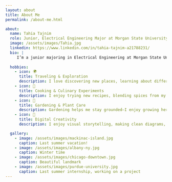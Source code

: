 ```yaml
---
layout: about
title: About Me
permalink: /about-me.html

about:
  name: Tahia Tajnim
  role: Junior, Electrical Engineering Major at Morgan State University
  image: /assets/images/Tahia.jpg
  linkedin: https://www.linkedin.com/in/tahia-tajnim-a21788231/
  bio: |
     I’m a junior majoring in Electrical Engineering at Morgan State University, passionate about the intersection of artificial intelligence, embedded systems, and social impact. My current research focuses on building AI-driven tools to improve flight delay predictions for climate-resilient air travel. As an international student, I bring a multicultural perspective and a strong sense of adaptability to my work. I enjoy exploring how technology can solve real-world problems—whether it’s through data modeling, collaborative projects, or community outreach. Outside of academics, I love immersing myself in new cultures through travel, experimenting in the kitchen with traditional and modern recipes, and nurturing plants in my small garden—it brings me joy and balance.
    
  hobbies:
    - icon: 🌍
      title: Traveling & Exploration
      description: I love discovering new places, learning about different cultures, and finding inspiration through   global experiences.
    - icon: 🍳
      title: Cooking & Culinary Experiments
      description: I enjoy trying new recipes, blending spices from my heritage with modern dishes, and cooking as a form of creative expression.
    - icon: 🌱
      title: Gardening & Plant Care
      description: Gardening helps me stay grounded—I enjoy growing herbs, flowers, and caring for houseplants as a peaceful daily ritual.
    - icon: 🧵
      title: Digital Creativity
      description: I enjoy visual storytelling, making clean diagrams, digital journaling, and crafting aesthetic presentations and lab reports.

  gallery:  
    - image: /assets/images/mackinac-island.jpg
      caption: Last summer vacation!
    - image: /assets/images/albany-ny.jpg
      caption: Winter time
    - image: /assets/images/chicago-downtown.jpg
      caption: Beautiful landmark
    - image: /assets/images/purdue-university.jpg
      caption: Last summer internship, working on a project 
---
```


